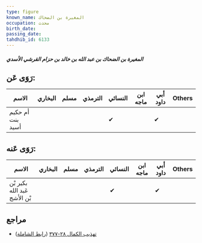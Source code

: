 ```yaml
---
type: figure
known_name: المغيرة بن الضحاك
occupation: محدث
birth_date:
passing_date:
tahdhib_id: 6133
---
```

##### المغيرة بن الضحاك بن عبد الله بن خالد بن حزام القرشي الأسدي

## رَوَى عَن:
| الاسم            | البخاري | مسلم | الترمذي | النسائي | ابن ماجه | أبي داود | Others |
| ---------------- | ------- | ---- | ------- | ------- | -------- | -------- | ------ |
| أم حكيم بنت أسيد |         |      |         | ✔       |          | ✔        |        |
## رَوَى عَنه:
| الاسم                        | البخاري | مسلم | الترمذي | النسائي | ابن ماجه | أبي داود | Others |
| ---------------------------- | ------- | ---- | ------- | ------- | -------- | -------- | ------ |
| بكير بْن عَبد الله بْن الأشج |         |      |         | ✔       |          | ✔        |        |
## مراجع
- [تهذيب الكمال ٢٨-٣٧٧](obsidian://open?vault=Tahdhib-al-Kamal&file=Figures/٦١٣٣-المغيرة%20بن%20الضحاك%20بن%20عبد%20الله%20بن%20خالد%20بن%20حزام%20القرشي%20الأسدي) ([رابط الشاملة](https://shamela.ws/book/3722/15352))